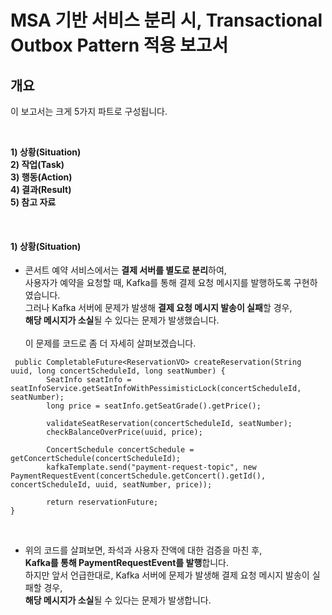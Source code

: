 # MSA 기반 서비스 분리 시, Transactional Outbox Pattern 적용 보고서 

## 개요

이 보고서는 크게 5가지 파트로 구성됩니다.

<br> 
  
**1) 상황(Situation)** <br>
**2) 작업(Task)** <br>
**3) 행동(Action)** <br>
**4) 결과(Result)** <br>
**5) 참고 자료** <br> 


<br> 


#### 1) 상황(Situation) 

- 콘서트 예약 서비스에서는 **결제 서버를 별도로 분리**하여, <br>
  사용자가 예약을 요청할 때, Kafka를 통해 결제 요청 메시지를 발행하도록 구현하였습니다. <br>
  그러나 Kafka 서버에 문제가 발생해 **결제 요청 메시지 발송이 실패**할 경우, <br>
  **해당 메시지가 소실**될 수 있다는 문제가 발생했습니다. <br>  
  이 문제를 코드로 좀 더 자세히 살펴보겠습니다. <br>


```
 public CompletableFuture<ReservationVO> createReservation(String uuid, long concertScheduleId, long seatNumber) {
        SeatInfo seatInfo = seatInfoService.getSeatInfoWithPessimisticLock(concertScheduleId, seatNumber);
        long price = seatInfo.getSeatGrade().getPrice();

        validateSeatReservation(concertScheduleId, seatNumber);
        checkBalanceOverPrice(uuid, price);

        ConcertSchedule concertSchedule = getConcertSchedule(concertScheduleId);
        kafkaTemplate.send("payment-request-topic", new PaymentRequestEvent(concertSchedule.getConcert().getId(), concertScheduleId, uuid, seatNumber, price));

        return reservationFuture;
}
```

<br> 

- 위의 코드를 살펴보면, 좌석과 사용자 잔액에 대한 검증을 마친 후, <br>
  **Kafka를 통해 PaymentRequestEvent를 발행**합니다. <br>
  하지만 앞서 언급한대로, Kafka 서버에 문제가 발생해 결제 요청 메시지 발송이 실패할 경우, <br>
  **해당 메시지가 소실**될 수 있다는 문제가 발생합니다. <br> 

  
